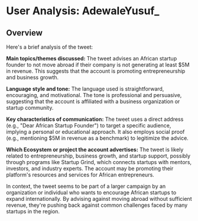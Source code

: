 # User Analysis: AdewaleYusuf_

## Overview

Here's a brief analysis of the tweet:

**Main topics/themes discussed:**
The tweet advises an African startup founder to not move abroad if their company is not generating at least $5M in revenue. This suggests that the account is promoting entrepreneurship and business growth.

**Language style and tone:**
The language used is straightforward, encouraging, and motivational. The tone is professional and persuasive, suggesting that the account is affiliated with a business organization or startup community.

**Key characteristics of communication:**
The tweet uses a direct address (e.g., "Dear African Startup Founder") to target a specific audience, implying a personal or educational approach. It also employs social proof (e.g., mentioning $5M in revenue as a benchmark) to legitimize the advice.

**Which Ecosystem or project the account advertises:**
The tweet is likely related to entrepreneurship, business growth, and startup support, possibly through programs like Startup Grind, which connects startups with mentors, investors, and industry experts. The account may be promoting their platform's resources and services for African entrepreneurs.

In context, the tweet seems to be part of a larger campaign by an organization or individual who wants to encourage African startups to expand internationally. By advising against moving abroad without sufficient revenue, they're pushing back against common challenges faced by many startups in the region.